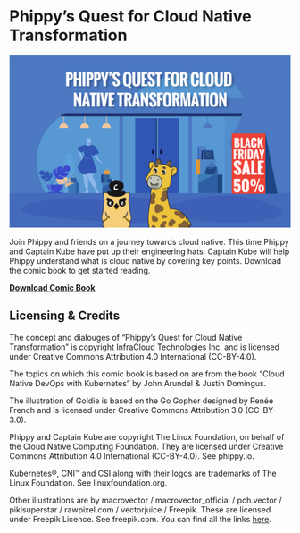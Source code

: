 # Phippy’s Quest for Cloud Native Transformation

![Cover page of the comic](./cover.png)

Join Phippy and friends on a journey towards cloud native. This time
Phippy and Captain Kube have put up their engineering hats. Captain
Kube will help Phippy understand what is cloud native by covering key
points. Download the comic book to get started reading.

[**Download Comic Book**](https://www.infracloud.io/wp-content/uploads/2020/11/Phippys-Cloud-Native-Transformation-journey-comic-by-InfraCloud.pdf)


## Licensing & Credits
The concept and dialouges of “Phippy’s Quest for Cloud Native
Transformation” is copyright InfraCloud Technologies Inc. and is
licensed under Creative Commons Attribution 4.0 International
(CC-BY-4.0).

The topics on which this comic book is based on are from the book
“Cloud Native DevOps with Kubernetes” by John Arundel & Justin
Domingus.

The illustration of Goldie is based on the Go Gopher designed by Renée
French and is licensed under Creative Commons Attribution 3.0
(CC-BY-3.0).

Phippy and Captain Kube are copyright The Linux Foundation, on behalf
of the Cloud Native Computing Foundation. They are licensed under
Creative Commons Attribution 4.0 International (CC-BY-4.0). See
phippy.io.

Kubernetes®, CNI™ and CSI along with their logos are trademarks of The
Linux Foundation. See linuxfoundation.org.

Other illustrations are by macrovector / macrovector_official /
pch.vector / pikisuperstar / rawpixel.com / vectorjuice /
Freepik. These are licensed under Freepik Licence. See
freepik.com. You can find all the links
[here](./LICENSE.md#links-to-freepik-resources).

